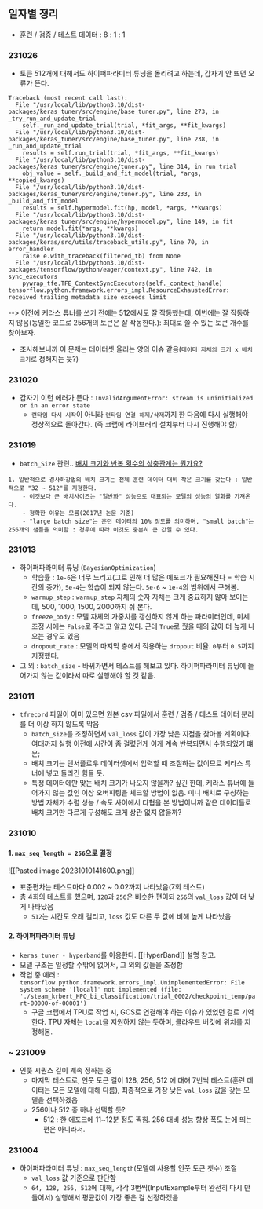 ## 일자별 정리

- 훈련 / 검증 / 테스트 데이터 : 8 : 1 : 1

### 231026
- 토큰 512개에 대해서도 하이퍼파라미터 튜닝을 돌리려고 하는데, 갑자기 안 뜨던 오류가 뜬다. 
```
Traceback (most recent call last):
  File "/usr/local/lib/python3.10/dist-packages/keras_tuner/src/engine/base_tuner.py", line 273, in _try_run_and_update_trial
    self._run_and_update_trial(trial, *fit_args, **fit_kwargs)
  File "/usr/local/lib/python3.10/dist-packages/keras_tuner/src/engine/base_tuner.py", line 238, in _run_and_update_trial
    results = self.run_trial(trial, *fit_args, **fit_kwargs)
  File "/usr/local/lib/python3.10/dist-packages/keras_tuner/src/engine/tuner.py", line 314, in run_trial
    obj_value = self._build_and_fit_model(trial, *args, **copied_kwargs)
  File "/usr/local/lib/python3.10/dist-packages/keras_tuner/src/engine/tuner.py", line 233, in _build_and_fit_model
    results = self.hypermodel.fit(hp, model, *args, **kwargs)
  File "/usr/local/lib/python3.10/dist-packages/keras_tuner/src/engine/hypermodel.py", line 149, in fit
    return model.fit(*args, **kwargs)
  File "/usr/local/lib/python3.10/dist-packages/keras/src/utils/traceback_utils.py", line 70, in error_handler
    raise e.with_traceback(filtered_tb) from None
  File "/usr/local/lib/python3.10/dist-packages/tensorflow/python/eager/context.py", line 742, in sync_executors
    pywrap_tfe.TFE_ContextSyncExecutors(self._context_handle)
tensorflow.python.framework.errors_impl.ResourceExhaustedError: received trailing metadata size exceeds limit
```
--> 이전에 케라스 튜너를 쓰기 전에는 512에서도 잘 작동했는데, 이번에는 잘 작동하지 않음(동일한 코드로 256개의 토큰은 잘 작동한다.): 최대로 쓸 수 있는 토큰 개수를 찾아보자.
- 조사해보니까 이 문제는 데이터셋 올리는 양의 이슈 같음(`데이터 자체의 크기 x 배치 크기`로 정해지는 듯?)

### 231020
- 갑자기 이런 에러가 뜬다 : `InvalidArgumentError: stream is uninitialized or in an error state`
	- `런타임 다시 시작`이 아니라 `런타임 연결 해제/삭제`까지 한 다음에 다시 실행해야 정상적으로 돌아간다. (즉 코랩에 라이브러리 설치부터 다시 진행해야 함)
### 231019
- `batch_Size` 관련.. [배치 크기와 반복 횟수의 상충관계는 뭔가요?](https://stats.stackexchange.com/questions/164876/what-is-the-trade-off-between-batch-size-and-number-of-iterations-to-train-a-neu)
```
1. 일반적으로 경사하강법의 배치 크기는 전체 훈련 데이터 대비 작은 크기를 갖는다 : 일반적으로 "32 ~ 512"를 지정한다.
	- 이것보다 큰 배치사이즈는 "일반화" 성능으로 대표되는 모델의 성능의 열화를 가져온다.
	- 정확한 이유는 모름(2017년 논문 기준)
	- "large batch size"는 훈련 데이터의 10% 정도를 의미하며, "small batch"는 256개의 샘플을 의미함 : 경우에 따라 이것도 충분히 큰 값일 수 있다.
```
### 231013
- 하이퍼파라미터 튜닝 (`BayesianOptimization`)
	- 학습률 : `1e-6`은 너무 느리고(그로 인해 더 많은 에포크가 필요해진다 = 학습 시간의 증가), `5e-4`는 학습이 되지 않는다. `5e-6` ~ `1e-4`의 범위에서 구해봄.
	- `warmup_step` : `warmup_step` 자체의 숫자 자체는 크게 중요하지 않아 보이는데,  500, 1000, 1500, 2000까지 줘 본다.
	- `freeze_body` : 모델 자체의 가중치를 갱신하지 않게 하는 파라미터인데, 미세 조정 시에는 `False`로 주라고 알고 있다. 근데 `True`로 줬을 때의 값이 더 높게 나오는 경우도 있음
	- `dropout_rate` : 모델의 마지막 층에서 적용하는 `dropout` 비율. `0`부터 `0.5`까지 지정했다.
- 그 외 : `batch_size` - 바꿔가면서 테스트를 해보고 있다. 하이퍼파라미터 튜닝에 들어가지 않는 값이라서 따로 실행해야 할 것 같음.
### 231011
- `tfrecord` 파일이 이미 있으면 원본 csv 파일에서 훈련 / 검증 / 테스트 데이터 분리를 더 이상 하지 않도록 막음
	- `batch_size`를 조정하면서 `val_loss` 값이 가장 낮은 지점을 찾아볼 계획이다. 여태까지 실행 이전에 시간이 좀 걸렸던게 이게 계속 반복되면서 수행되었기 떄문;
	- 배치 크기는 텐서플로우 데이터셋에서 입력할 때 조절하는 값이므로 케라스 튜너에 넣고 돌리긴 힘들 듯.
	- 특정 데이터에만 맞는 배치 크기가 나오지 않을까? 싶긴 한데, 케라스 튜너에 들어가지 않는 값인 이상 오버피팅을 체크할 방법이 없음. 미니 배치로 구성하는 방법 자체가 수렴 성능 / 속도 사이에서 타협을 본 방법이니까 같은 데이터들로 배치 크기만 다르게 구성해도 크게 상관 없지 않을까?
### 231010 

#### 1. `max_seq_length = 256`으로 결정
![[Pasted image 20231010141600.png]]
- 표준편차는 테스트마다 0.002 ~ 0.02까지 나타났음(7회 테스트)
- 총 4회의 테스트를 했으며, `128`과 `256`은 비슷한 편이되 `256`의 `val_loss` 값이 더 낮게 나타났음
	- `512`는 시간도 오래 걸리고, `loss` 값도 다른 두 값에 비해 높게 나타났음

#### 2. 하이퍼파라미터 튜닝
- `keras_tuner - hyperband`를 이용한다. [[HyperBand]] 설명 참고.
- 모델 구조는 일정할 수밖에 없어서, 그 외의 값들을 조정함
- 작업 중 에러 : `tensorflow.python.framework.errors_impl.UnimplementedError: File system scheme '[local]' not implemented (file: './steam_krbert_HPO_bi_classification/trial_0002/checkpoint_temp/part-00000-of-00001')` 
	- 구글 코랩에서 TPU로 작업 시, GCS로 연결해야 하는 이슈가 있었던 걸로 기억한다. TPU 자체는 `local`을 지원하지 않는 듯하며, 클라우드 버킷에 위치를 지정해봄.

### ~ 231009
- 인풋 시퀀스 길이 계속 정하는 중
	- 마지막 테스트로, 인풋 토큰 길이 128, 256, 512 에 대해 7번씩 테스트(훈련 데이터는 모든 모델에 대해 다름), 최종적으로 가장 낮은 `val_loss` 값을 갖는 모델을 선택하겠음
	- 256이나 512 중 하나 선택할 듯?
		- 512 : 한 에포크에 11~12분 정도 찍힘. 256 대비 성능 향상 폭도 눈에 띄는 편은 아니라서.


### 231004
- 하이퍼파라미터 튜닝 : `max_seq_length`(모델에 사용할 인풋 토큰 갯수) 조절
	- `val_loss` 값 기준으로 판단함
	- `64, 128, 256, 512`에 대해, 각각 3번씩(InputExample부터 완전히 다시 만들어서) 실행해서 평균값이 가장 좋은 걸 선정하겠음